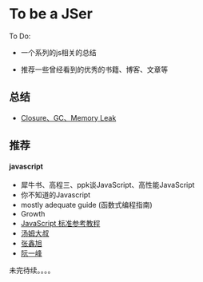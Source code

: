 # To be a JSer
To Do:

* 一个系列的js相关的总结

* 推荐一些曾经看到的优秀的书籍、博客、文章等

## 总结

* [Closure、GC、Memory Leak](sections/)

## 推荐

#### javascript
* 犀牛书、高程三、ppk谈JavaScript、高性能JavaScript
* 你不知道的Javascript
* mostly adequate guide (函数式编程指南)
* Growth
* [JavaScript 标准参考教程](http://javascript.ruanyifeng.com)
* [汤姆大叔](http://www.cnblogs.com/TomXu/)
* [张鑫旭](http://www.zhangxinxu.com)
* [阮一峰](http://www.ruanyifeng.com/home.html)


未完待续。。。。


